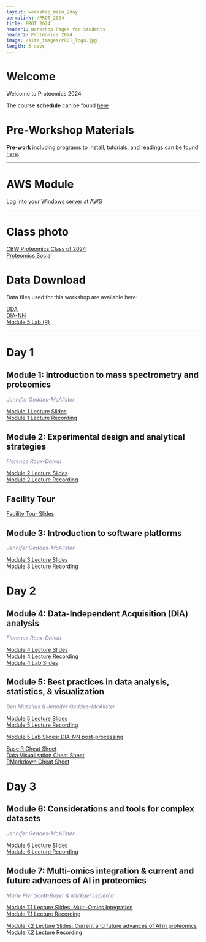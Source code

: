 ```yaml
---
layout: workshop_main_2day
permalink: /PROT_2024
title: PROT 2024
header1: Workshop Pages for Students
header2: Proteomics 2024
image: /site_images/PROT_logo.jpg
length: 3 days
---
```


# Welcome <a id="welcome"></a>

Welcome to Proteomics 2024.  

The course **schedule** can be found [here](https://bioinformaticsdotca.github.io/PROT_2024_schedule)

<!-- Meet your **faculty** [here]() -->

# Pre-Workshop Materials <a id="preworkshop"></a>

**Pre-work** including programs to install, tutorials, and readings can be found [here](https://docs.google.com/forms/d/e/1FAIpQLScSkUfju24IarDfunnvCKcBvN8SW7-m-5arH-zlfrtY0ahsFw/viewform?usp=sf_link).  

***

# AWS Module <a id="preworkshop"></a>

[Log into your Windows server at AWS](https://bioinformaticsdotca.github.io/AWS_setup_Windows)

***

# Class photo

[CBW Proteomics Class of 2024](https://drive.google.com/file/d/1NL0LLgWR-JWGBVs6aIWCXZ_0dn1dsYpK/view?usp=sharing)  
[Proteomics Social](https://drive.google.com/file/d/1KrQH9M4QylZy7L3bE1DbsZ0yfpy7AfcL/view?usp=sharing)  

# Data Download

Data files used for this workshop are available here:  

[DDA](https://drive.google.com/drive/folders/1kSsR2d_cI5FeDFW5lCD7In_Z5-KHLrBt?usp=drive_link)  
[DIA-NN](https://drive.google.com/drive/folders/18uY7-vYLHd4TbgJ54Snay3MvSWH4LOOY?usp=drive_link)  
[Module 5 Lab (R)](https://drive.google.com/drive/folders/1gweCDB6GbBH_6Gw1X4RPNQe3_H2nsmcY?usp=sharing)  

***

# Day 1 <a id="day1"></a>

##  Module 1: Introduction to mass spectrometry and proteomics

*<font color="#827e9c">Jennifer Geddes-McAlister</font>*  

[Module 1 Lecture Slides](https://drive.google.com/file/d/1E5asgog2C7weaRSiB6ugkh1VYmPkRE-s/view?usp=drive_link)  
[Module 1 Lecture Recording](https://youtu.be/ECUMN84ZAzI)  

##  Module 2: Experimental design and analytical strategies

*<font color="#827e9c">Florence Roux-Dalvai</font>*  

[Module 2 Lecture Slides](https://drive.google.com/file/d/1YbC9CTYw5fG9P1CwJ-vDNXXS5p76Q9lw/view?usp=sharing)  
[Module 2 Lecture Recording](https://youtu.be/vFMAs__M2WA)  

## Facility Tour
[Facility Tour Slides](https://drive.google.com/file/d/1fH4iKXh-Zvzj_nsPN1fLYMkHeRUAy6bB/view?usp=drive_link)  

##  Module 3: Introduction to software platforms

*<font color="#827e9c">Jennifer Geddes-McAlister</font>*  

[Module 3 Lecture Slides](https://drive.google.com/file/d/19et9OvwT69uu-GLvj5HDE___kHbw95CJ/view?usp=drive_link)  
[Module 3 Lecture Recording](https://youtu.be/HZ6H4UTIlJc)  

# Day 2 <a id="day2"></a>

##  Module 4: Data-Independent Acquisition (DIA) analysis

*<font color="#827e9c">Florence Roux-Dalvai</font>*  

[Module 4 Lecture Slides](https://drive.google.com/file/d/1X6NOWefixKcuuLzpsOrclp7uhAxLCLD8/view?usp=drive_link)  
[Module 4 Lecture Recording](https://youtu.be/lry-ZrlWPzI)  
[Module 4 Lab Slides](https://drive.google.com/file/d/1qaSDDguozhw5KZdEDWyvRxi1GBCmRn4N/view?usp=drive_link)   

##  Module 5: Best practices in data analysis, statistics, & visualization

*<font color="#827e9c">Ben Muselius & Jennifer Geddes-McAlister</font>*  

[Module 5 Lecture Slides](https://drive.google.com/file/d/1JMLZMgBDDLCPFiI5Lqw3YVzbOU7jExF-/view?usp=drive_link)  
[Module 5 Lecture Recording](https://youtu.be/RgQr__5u2F8)  

[Module 5 Lab Slides: DIA-NN post-processing](https://drive.google.com/file/d/1w4sbWJVGaZCE7zNSXEwIXLB_uwz5WIc4/view?usp=drive_link)  

[Base R Cheat Sheet](https://drive.google.com/file/d/1YcAaLIBhfDHsC55HATECvgxxs6Hi6Kbn/view?usp=drive_link)  
[Data Visualization Cheat Sheet](https://drive.google.com/file/d/1hM01Cv6lLeeBHp1sNcXeGv0YEmAESW_e/view?usp=drive_link)  
[RMarkdown Cheat Sheet](https://drive.google.com/file/d/1x301e0Pc2jnng1fMmrOqqpszEI9exK0B/view?usp=sharing)  


# Day 3 <a id="day3"></a>

## Module 6: Considerations and tools for complex datasets
*<font color="#827e9c">Jennifer Geddes-McAlister</font>*  

[Module 6 Lecture Slides](https://drive.google.com/file/d/1i6sXRrrdzvY9q1t0PsOS95vIl1QN9XXX/view?usp=drive_link)  
[Module 6 Lecture Recording](https://youtu.be/oIwamYOvUUA)  


## Module 7: Multi-omics integration & current and future advances of AI in proteomics
*<font color="#827e9c">Marie Pier Scott-Boyer & Mickael Leclercq</font>*  

[Module 7.1 Lecture Slides: Multi-Omics Integration](https://drive.google.com/file/d/1fst0tejFzB76RkHMFM5wfrDOSJWAdags/view?usp=drive_link)  
[Module 7.1 Lecture Recording](https://youtu.be/XmcInuL6mPg)  


[Module 7.2 Lecture Slides: Current and future advances of AI in proteomics](https://drive.google.com/file/d/1DuRVPV1bzWJfLKWfjnFDWsXABFJ2kUon/view?usp=sharing)
[Module 7.2 Lecture Recording](https://youtu.be/Xzi1K13mLKM)  

